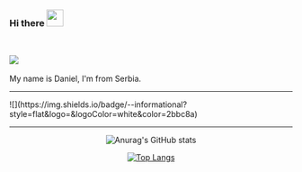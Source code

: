 ### Hi there <img src="https://raw.githubusercontent.com/MartinHeinz/MartinHeinz/master/wave.gif" width="30px">


<!--
**DanielRaubal/DanielRaubal** is a ✨ _special_ ✨ repository because its `README.md` (this file) appears on your GitHub profile.

Here are some ideas to get you started:

- 🔭 I’m currently working on ...
- 🌱 I’m currently learning ...
- 👯 I’m looking to collaborate on ...
- 🤔 I’m looking for help with ...
- 💬 Ask me about ...
- 📫 How to reach me: ...
- 😄 Pronouns: ...
- ⚡ Fun fact: ...

[<kbd> <br> KeyBinding Button <br> </kbd>][KBD]
-->

<br>

![](https://komarev.com/ghpvc/?username=your-github-DanielRaubal&style=flat-square&color=green)
<br>
<br>
My name is Daniel, I'm from Serbia.
<br>

<hr>
![](https://img.shields.io/badge/<WORD_ON_LEFT>-<WORD_ON_RIGHT>-informational?style=flat&logo=<C#>&logoColor=white&color=2bbc8a)

<hr>

<div align="center">

![Anurag's GitHub stats](https://github-readme-stats.vercel.app/api?username=DanielRaubal&show_icons=true&theme=dark)

[![Top Langs](https://github-readme-stats.vercel.app/api/top-langs/?username=DanielRaubal&hide_progress=false&theme=dark)](https://github.com/anuraghazra/github-readme-stats)
  
</div>
